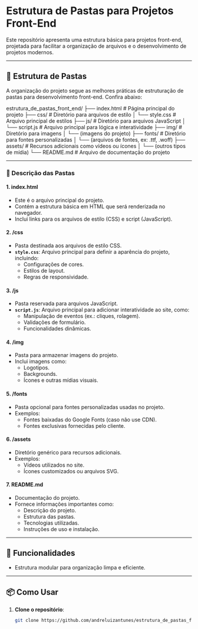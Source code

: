 # Estrutura de Pastas para Projetos Front-End

Este repositório apresenta uma estrutura básica para projetos front-end, projetada para facilitar a organização de arquivos e o desenvolvimento de projetos modernos.

---

## 📂 Estrutura de Pastas

A organização do projeto segue as melhores práticas de estruturação de pastas para desenvolvimento front-end. Confira abaixo:

estrutura_de_pastas_front_end/
├── index.html          # Página principal do projeto
├── css/                # Diretório para arquivos de estilo
│   └── style.css       # Arquivo principal de estilos
├── js/                 # Diretório para arquivos JavaScript
│   └── script.js       # Arquivo principal para lógica e interatividade
├── img/                # Diretório para imagens
│   └── (imagens do projeto)
├── fonts/              # Diretório para fontes personalizadas
│   └── (arquivos de fontes, ex: .ttf, .woff)
├── assets/             # Recursos adicionais como vídeos ou ícones
│   └── (outros tipos de mídia)
└── README.md           # Arquivo de documentação do projeto


---

### 📝 Descrição das Pastas

#### **1. index.html**
- Este é o arquivo principal do projeto.
- Contém a estrutura básica em HTML que será renderizada no navegador.
- Inclui links para os arquivos de estilo (CSS) e script (JavaScript).

#### **2. /css**
- Pasta destinada aos arquivos de estilo CSS.
- **`style.css`**: Arquivo principal para definir a aparência do projeto, incluindo:
  - Configurações de cores.
  - Estilos de layout.
  - Regras de responsividade.

#### **3. /js**
- Pasta reservada para arquivos JavaScript.
- **`script.js`**: Arquivo principal para adicionar interatividade ao site, como:
  - Manipulação de eventos (ex.: cliques, rolagem).
  - Validações de formulário.
  - Funcionalidades dinâmicas.

#### **4. /img**
- Pasta para armazenar imagens do projeto.
- Inclui imagens como:
  - Logotipos.
  - Backgrounds.
  - Ícones e outras mídias visuais.

#### **5. /fonts**
- Pasta opcional para fontes personalizadas usadas no projeto.
- Exemplos:
  - Fontes baixadas do Google Fonts (caso não use CDN).
  - Fontes exclusivas fornecidas pelo cliente.

#### **6. /assets**
- Diretório genérico para recursos adicionais.
- Exemplos:
  - Vídeos utilizados no site.
  - Ícones customizados ou arquivos SVG.

#### **7. README.md**
- Documentação do projeto.
- Fornece informações importantes como:
  - Descrição do projeto.
  - Estrutura das pastas.
  - Tecnologias utilizadas.
  - Instruções de uso e instalação.

---

## 🚀 Funcionalidades

- Estrutura modular para organização limpa e eficiente.

---

## 📦 Como Usar

1. **Clone o repositório**:
   ```bash
   git clone https://github.com/andreluizantunes/estrutura_de_pastas_front_end.git
